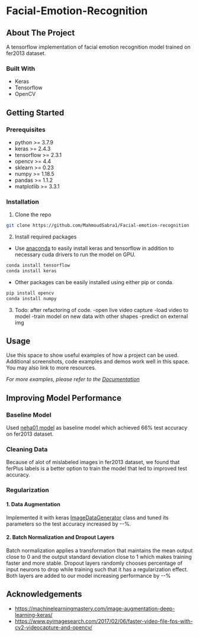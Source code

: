 # Facial-Emotion-Recognition


<!-- ABOUT THE PROJECT -->
## About The Project

A tensorflow implementation of facial emotion recognition model trained on fer2013 dataset.

### Built With
* Keras
* Tensorflow
* OpenCV


<!-- GETTING STARTED -->
## Getting Started

### Prerequisites
* python >= 3.7.9
* keras >= 2.4.3
* tensorflow >= 2.3.1
* opencv >= 4.4
* sklearn >= 0.23
* numpy >= 1.18.5
* pandas >= 1.1.2
* matplotlib >= 3.3.1

### Installation
1. Clone the repo
```sh
git clone https://github.com/MahmoudSabra1/Facial-emotion-recognition
```
2. Install required packages
  * Use [anaconda](https://www.anaconda.com/) to easily install keras and tensorflow in addition to necessary cuda drivers to run the model on GPU.
  ```sh
  conda install tensorflow
  conda install keras
  ```
  * Other packages can be easily installed using either pip or conda.
  ```sh
  pip install opencv
  conda install numpy
  ```
3. Todo: after refactoring of code.
  -open live video capture
  -load video to model
  -train model on new data with other shapes
  -predict on external img


<!-- USAGE EXAMPLES -->
## Usage

Use this space to show useful examples of how a project can be used. Additional screenshots, code examples and demos work well in this space. You may also link to more resources.

_For more examples, please refer to the [Documentation](https://example.com)_


<!-- Improving Model Performance -->
## Improving Model Performance
### Baseline Model
Used [neha01 model](https://github.com/neha01/Realtime-Emotion-Detection) as baseline model which achieved 66% test accuracy on fer2013 dataset.

### Cleaning Data
Because of alot of mislabeled images in fer2013 dataset, we found that ferPlus labels is a better option to train the model that led to improved test accuracy.

### Regularization
#### 1. Data Augmentation
Implemented it with keras [ImageDataGenerator](https://keras.io/api/preprocessing/image/#imagedatagenerator-class) class and tuned its parameters so the test accuracy increased by --%.

#### 2. Batch Normalization and Dropout Layers
Batch normalization applies a transformation that maintains the mean output close to 0 and the output standard deviation close to 1 which makes training faster and more stable.
Dropout layers randomly chooses percentage of input neurons to drop while training such that it has a regularization effect.
Both layers are added to our model increasing performance by --%


<!-- ACKNOWLEDGEMENTS -->
## Acknowledgements
- https://machinelearningmastery.com/image-augmentation-deep-learning-keras/
- https://www.pyimagesearch.com/2017/02/06/faster-video-file-fps-with-cv2-videocapture-and-opencv/

